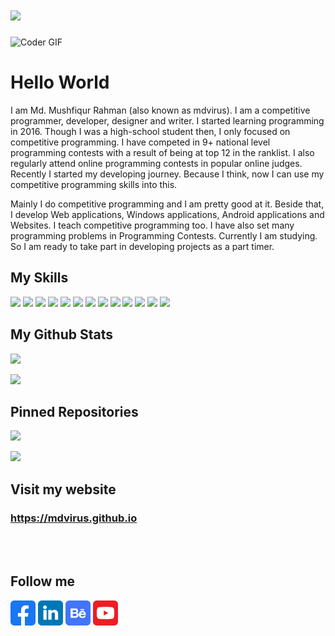 # ![](https://visitor-badge.glitch.me/badge?page_id=mdvirus.mdvirus)

<img src="https://media.giphy.com/media/SWoSkN6DxTszqIKEqv/giphy.gif" alt="Coder GIF" width="500" height="400">

# Hello World
I am Md. Mushfiqur Rahman (also known as mdvirus). I am a competitive programmer, developer, designer and writer. I started learning programming in 2016. Though I was a high-school student then, I only focused on competitive programming. I have competed in 9+ national level programming contests with a result of being at top 12 in the ranklist. I also regularly attend online programming contests in popular online judges. Recently I started my developing journey. Because I think, now I can use my competitive programming skills into this.

Mainly I do competitive programming and I am pretty good at it. Beside that, I develop Web applications, Windows applications, Android applications and Websites. I teach competitive programming too. I have also set many programming problems in Programming Contests. Currently I am studying. So I am ready to take part in developing projects as a part timer.

## My Skills
![](https://img.shields.io/badge/OS-Windows-information?style=for-the-badge&logo=windows&color=0078D6) ![](https://img.shields.io/badge/OS-Linux-informational?style=for-the-badge&logo=linux&color=FCC624) ![](https://img.shields.io/badge/Language-C-informational?style=for-the-badge&logo=c&color=A8B9CC) ![](https://img.shields.io/badge/Language-C%2b%2b-informational?style=for-the-badge&logo=c%2b%2b&color=00599C) ![](https://img.shields.io/badge/Language-Java-informational?style=for-the-badge&logo=java&color=3776AB) ![](https://img.shields.io/badge/Language-Python-informational?style=for-the-badge&logo=python&color=3776AB) ![](https://img.shields.io/badge/Web-HTML5-informational?style=for-the-badge&logo=html5&color=red) ![](https://img.shields.io/badge/Web-CSS3-informational?style=for-the-badge&logo=css3&color=blue) ![](https://img.shields.io/badge/Web-Javascript-informational?style=for-the-badge&logo=javascript&color=F7DF1E) ![](https://img.shields.io/badge/Web-Bootstrap-informational?style=for-the-badge&logo=bootstrap&color=602C50) ![](https://img.shields.io/badge/Web-Wordpress-informational?style=for-the-badge&logo=wordpress&color=D3D3D3) ![](https://img.shields.io/badge/Framework-Flask-informational?style=for-the-badge&logo=flask&color=000000)
![](https://img.shields.io/badge/Database-SQLite-informational?style=for-the-badge&logo=sqlite&color=61DAFB)

## My Github Stats
![](https://github-readme-stats.vercel.app/api/top-langs/?username=mdvirus&layout=compact)

![](https://github-readme-stats.vercel.app/api?username=mdvirus&show_icons=true)

## Pinned Repositories
<a href="https://github.com/mdvirus/Ranky"><img src="https://github-readme-stats.vercel.app/api/pin/?username=mdvirus&repo=Ranky"></a>

<a href="https://github.com/mdvirus/Guess-The-Quantity"><img src="https://github-readme-stats.vercel.app/api/pin/?username=mdvirus&repo=Guess-The-Quantity"></a>

## Visit my website
### https://mdvirus.github.io

<br>
<br>

## Follow me
<a href="https://facebook.com/mushfiqur303"><img width="40px" src="https://raw.githubusercontent.com/edent/SuperTinyIcons/master/images/svg/facebook.svg"></a> <a href="https://linkedin.com/in/mushfiqur303"><img width="40px" src="https://raw.githubusercontent.com/edent/SuperTinyIcons/master/images/svg/linkedin.svg"></a> <a href="https://behance.net/mdvirus"><img width="40px" src="https://raw.githubusercontent.com/edent/SuperTinyIcons/master/images/svg/behance.svg"></a> <a href="https://youtube.com/@mushfiqur303"><img width="40px" src="https://raw.githubusercontent.com/edent/SuperTinyIcons/master/images/svg/youtube.svg"></a>
